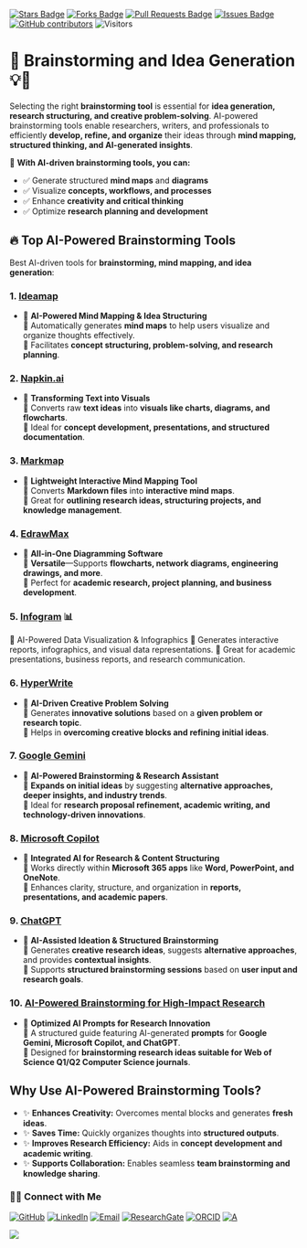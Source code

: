 <a href="https://github.com/drshahizan/short-course/stargazers"><img src="https://img.shields.io/github/stars/drshahizan/short-course" alt="Stars Badge"/></a>
<a href="https://github.com/drshahizan/short-course/network/members"><img src="https://img.shields.io/github/forks/drshahizan/short-course" alt="Forks Badge"/></a>
<a href="https://github.com/drshahizan/short-course/pulls"><img src="https://img.shields.io/github/issues-pr/drshahizan/short-course" alt="Pull Requests Badge"/></a>
<a href="https://github.com/drshahizan/short-course"><img src="https://img.shields.io/github/issues/drshahizan/short-course" alt="Issues Badge"/></a>
<a href="https://github.com/drshahizan/short-course/graphs/contributors"><img alt="GitHub contributors" src="https://img.shields.io/github/contributors/drshahizan/short-course?color=2b9348"></a>
![Visitors](https://api.visitorbadge.io/api/visitors?path=https%3A%2F%2Fgithub.com%2Fdrshahizan%2Fshort-course&labelColor=%23d9e3f0&countColor=%23697689&style=flat)

# 🚀 **Brainstorming and Idea Generation** 💡🧠  

Selecting the right **brainstorming tool** is essential for **idea generation, research structuring, and creative problem-solving**. AI-powered brainstorming tools enable researchers, writers, and professionals to efficiently **develop, refine, and organize** their ideas through **mind mapping, structured thinking, and AI-generated insights**.

📌 **With AI-driven brainstorming tools, you can:**  
  - ✅ Generate structured **mind maps** and **diagrams**  
  - ✅ Visualize **concepts, workflows, and processes**  
  - ✅ Enhance **creativity and critical thinking**  
  - ✅ Optimize **research planning and development**  

## 🔥 **Top AI-Powered Brainstorming Tools**
Best AI-driven tools for **brainstorming, mind mapping, and idea generation**:

### 1. [Ideamap](ideamap.md)  
  - 📌 **AI-Powered Mind Mapping & Idea Structuring**  
🔹 Automatically generates **mind maps** to help users visualize and organize thoughts effectively.  
🔹 Facilitates **concept structuring, problem-solving, and research planning**.  


### 2. [Napkin.ai](napkin.md)  
  - 📌 **Transforming Text into Visuals**  
🔹 Converts raw **text ideas** into **visuals like charts, diagrams, and flowcharts**.  
🔹 Ideal for **concept development, presentations, and structured documentation**.  

### 3. [Markmap](markmap.md)   
  - 📌 **Lightweight Interactive Mind Mapping Tool**  
🔹 Converts **Markdown files** into **interactive mind maps**.  
🔹 Great for **outlining research ideas, structuring projects, and knowledge management**.  

### 4. [EdrawMax](edrawmax.md)
  - 📌 **All-in-One Diagramming Software**  
🔹 **Versatile**—Supports **flowcharts, network diagrams, engineering drawings, and more**.  
🔹 Perfect for **academic research, project planning, and business development**.  

### 5. [Infogram](https://infogram.com/) 📊
📌 AI-Powered Data Visualization & Infographics
🔹 Generates interactive reports, infographics, and visual data representations.
🔹 Great for academic presentations, business reports, and research communication.


### 6. [HyperWrite](hyperwrite.md)  
  - 📌 **AI-Driven Creative Problem Solving**  
🔹 Generates **innovative solutions** based on a **given problem or research topic**.  
🔹 Helps in **overcoming creative blocks and refining initial ideas**.  

### 7. [Google Gemini](gemini.md)  
  - 📌 **AI-Powered Brainstorming & Research Assistant**  
🔹 **Expands on initial ideas** by suggesting **alternative approaches, deeper insights, and industry trends**.  
🔹 Ideal for **research proposal refinement, academic writing, and technology-driven innovations**.  

### 8. [Microsoft Copilot](copilot.md)  
  - 📌 **Integrated AI for Research & Content Structuring**  
🔹 Works directly within **Microsoft 365 apps** like **Word, PowerPoint, and OneNote**.  
🔹 Enhances clarity, structure, and organization in **reports, presentations, and academic papers**.  

### 9. [ChatGPT](chatgpt.md)   
  - 📌 **AI-Assisted Ideation & Structured Brainstorming**  
🔹 Generates **creative research ideas**, suggests **alternative approaches**, and provides **contextual insights**.  
🔹 Supports **structured brainstorming sessions** based on **user input and research goals**.  

### 10. [AI-Powered Brainstorming for High-Impact Research](prompt.md)  
  - 📌 **Optimized AI Prompts for Research Innovation**  
🔹 A structured guide featuring AI-generated **prompts** for **Google Gemini, Microsoft Copilot, and ChatGPT**.  
🔹 Designed for **brainstorming research ideas suitable for Web of Science Q1/Q2 Computer Science journals**.  

## Why Use AI-Powered Brainstorming Tools?
  - ✨ **Enhances Creativity:** Overcomes mental blocks and generates **fresh ideas**.  
  - ✨ **Saves Time:** Quickly organizes thoughts into **structured outputs**.  
  - ✨ **Improves Research Efficiency:** Aids in **concept development and academic writing**.  
  - ✨ **Supports Collaboration:** Enables seamless **team brainstorming and knowledge sharing**.  

### 🙌🏻 Connect with Me
<p align="left">
    <a href="https://github.com/drshahizan" target="_blank"><img alt="GitHub" src="https://img.shields.io/badge/-@drshahizan-181717?style=flat-square&logo=GitHub&logoColor=white"></a>
    <a href="https://www.linkedin.com/in/drshahizan" target="_blank"><img alt="LinkedIn" src="https://img.shields.io/badge/-drshahizan-blue?style=flat-square&logo=Linkedin&logoColor=white&link=https://www.linkedin.com/in/drshahizan/"></a>
    <a href="mailto:shahizan@utm.my" target="_blank"><img alt="Email" src="https://img.shields.io/badge/-shahizan@utm.my-c14438?style=flat-square&logo=Gmail&logoColor=white&link=mailto:shahizan@utm.my.com"></a>
    <a href="https://www.researchgate.net/profile/Mohd-Othman-28" target="_blank"><img alt="ResearchGate" src="https://img.shields.io/badge/-ResearchGate-00CCBB?style=flat-square&logo=ResearchGate&logoColor=white"></a>
    <a href="https://orcid.org/0000-0003-4261-1873" target="_blank"><img alt="ORCID" src="https://img.shields.io/badge/-ORCID-A6CE39?style=flat-square&logo=ORCID&logoColor=white"></a> 
 <a href="https://visitorbadge.io/status?path=https%3A%2F%2Fgithub.com%2Fdrshahizan" target="_blank"><img alt="A" src="https://api.visitorbadge.io/api/visitors?path=https%3A%2F%2Fgithub.com%2Fdrshahizan&labelColor=%23697689&countColor=%23555555&style=plastic"></a>
 
![](https://hit.yhype.me/github/profile?user_id=81284918)
</p>

